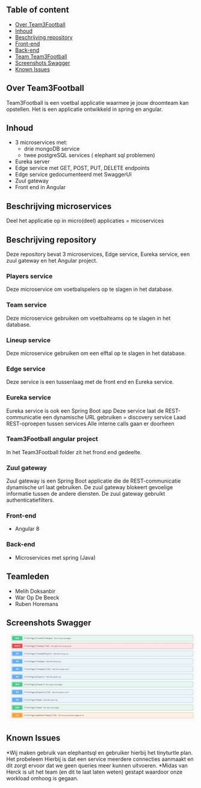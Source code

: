 ## Table of content

* [Over Team3Football](#Over-Team3Football)
* [Inhoud](#Inhoud)
* [Beschrijving repository](#Beschrijving-repository)
* [Front-end](#Front-end)
* [Back-end](#Back-end)
* [Team Team3Football](#Teamleden)
* [Screenshots Swagger](#Screenshots-Swagger)
* [Known Issues](#Known-Issues)

## Over Team3Football

Team3Football is een voetbal applicatie waarmee je jouw droomteam kan opstellen.
Het is een applicatie ontwikkeld in spring en angular.

## Inhoud

* 3 microservices met:
  * drie mongoDB service
  * twee postgreSQL services ( elephant sql problemen)
* Eureka server
* Edge service met GET, POST, PUT, DELETE endpoints
* Edge service gedocumenteerd met SwaggerUI
* Zuul gateway
* Front end in Angular 

  
## Beschrijving microservices
Deel het applicatie op in micro(deel) applicaties = micoservices

## Beschrijving repository

Deze repository bevat 3 microservices, Edge service, Eureka service, een zuul gateway en het Angular project.


### Players service

Deze microservice om voetbalspelers op te slagen in het database.

### Team service

Deze microservice gebruiken om voetbalteams op te slagen in het database.

### Lineup service

Deze microservice gebruiken om een elftal op te slagen in het database.


### Edge service

Deze service is een tussenlaag met de front end en Eureka service.

### Eureka service

Eureka service is ook een Spring Boot app
Deze service laat de REST-communicatie een dynamische URL gebruiken = discovery service
Laad REST-oproepen tussen services
Alle interne calls gaan er doorheen

### Team3Football angular project

In het Team3Football folder zit het frond end gedeelte.

### Zuul gateway

Zuul gateway is een Spring Boot applicatie die de REST-communicatie dynamische url laat gebruiken.
De zuul gateway blokeert gevoelige informatie tussen de andere diensten. De zuul gateway gebruikt
authenticatiefilters.

### Front-end

* Angular 8 

### Back-end
* Microservices met spring (Java)


## Teamleden

* Melih Doksanbir
* War Op De Beeck
* Ruben Horemans

## Screenshots Swagger

![swagger](https://github.com/waropdebeeck/Team3Football/blob/master/Images/Swagger.JPG)
## Known Issues

*Wij maken gebruik van elephantsql en gebruiker hierbij het tinyturtle plan.
Het probeleem Hierbij is dat een service meerdere connecties aanmaakt en dit 
zorgt ervoor dat we geen queries meer kunnen uitvoeren.
*Midas van Herck is uit het team (en dit te laat laten weten) gestapt waardoor onze workload omhoog is gegaan.

